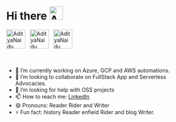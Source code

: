 # Hi there <img src="https://upload.wikimedia.org/wikipedia/commons/b/b1/Sun.svg" alt="AdityaNaidu" height="35" width="35" /> 

<div style="display:flex">
<a href="https://www.linkedin.com/in/adityanaidu2020/" ><img src="https://upload.wikimedia.org/wikipedia/commons/c/c9/Linkedin.svg" alt="AdityaNaidu" height="50" width="50" target="_blank" /></a>&nbsp; &nbsp;
<a href="https://adi-ch2019.medium.com/" target="_blank"><img src="https://upload.wikimedia.org/wikipedia/commons/e/ec/Medium_logo_Monogram.svg" alt="AdityaNaidu" height="50" width="50" /></a>&nbsp; &nbsp;
<a href="https://stackoverflow.com/users/10760843/aditya" target="_blank"><img src="https://upload.wikimedia.org/wikipedia/commons/8/81/Stackoverflow_icon.png" alt="AdityaNaidu" height="50" width="50"  /></a>&nbsp; &nbsp;
</div>

<p style="height:1.5em"></p>


- 🔭 I’m currently working on Azure, GCP and AWS automations.
- 👯 I’m looking to collaborate on FullStack App and Serverless Advocacies.
- 🤔 I’m looking for help with OSS projects
- 📫 How to reach me: [LinkedIn](https://www.linkedin.com/in/adityach2022/)
- 😄 Pronouns: Reader Rider and Writer
- ⚡ Fun fact: history Reader enfield Rider and blog Writer. 
